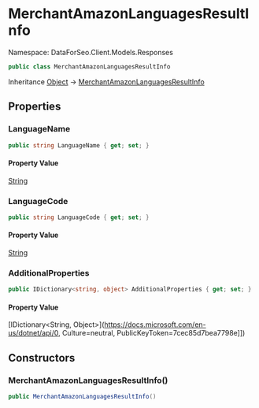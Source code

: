 # MerchantAmazonLanguagesResultInfo

Namespace: DataForSeo.Client.Models.Responses

```csharp
public class MerchantAmazonLanguagesResultInfo
```

Inheritance [Object](https://docs.microsoft.com/en-us/dotnet/api/Object) → [MerchantAmazonLanguagesResultInfo](./MerchantAmazonLanguagesResultInfo.md)

## Properties

### **LanguageName**

```csharp
public string LanguageName { get; set; }
```

#### Property Value

[String](https://docs.microsoft.com/en-us/dotnet/api/String)<br>

### **LanguageCode**

```csharp
public string LanguageCode { get; set; }
```

#### Property Value

[String](https://docs.microsoft.com/en-us/dotnet/api/String)<br>

### **AdditionalProperties**

```csharp
public IDictionary<string, object> AdditionalProperties { get; set; }
```

#### Property Value

[IDictionary&lt;String, Object&gt;](https://docs.microsoft.com/en-us/dotnet/api/0, Culture=neutral, PublicKeyToken=7cec85d7bea7798e]])<br>

## Constructors

### **MerchantAmazonLanguagesResultInfo()**

```csharp
public MerchantAmazonLanguagesResultInfo()
```
